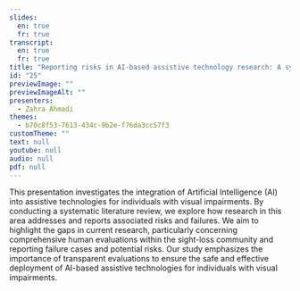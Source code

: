 ```yaml
---
slides:
  en: true
  fr: true
transcript:
  en: true
  fr: true
title: "Reporting risks in AI-based assistive technology research: A systematic review"
id: "25"
previewImage: ""
previewImageAlt: ""
presenters:
  - Zahra Ahmadi
themes:
  - b70c8f53-7613-434c-9b2e-f76da3cc57f3
customTheme: ""
text: null
youtube: null
audio: null
pdf: null
---
```

This presentation investigates the integration of Artificial Intelligence (AI) into assistive technologies for individuals with visual impairments. By conducting a systematic literature review, we explore how research in this area addresses and reports associated risks and failures. We aim to highlight the gaps in current research, particularly concerning comprehensive human evaluations within the sight-loss community and reporting failure cases and potential risks. Our study emphasizes the importance of transparent evaluations to ensure the safe and effective deployment of AI-based assistive technologies for individuals with visual impairments.
